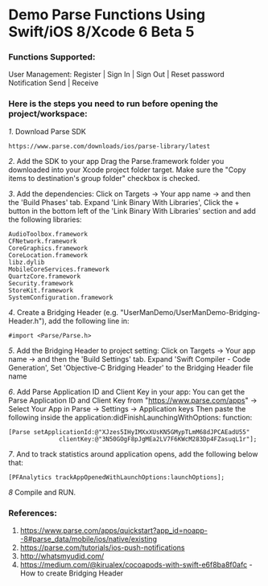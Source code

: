 Demo Parse Functions Using Swift/iOS 8/Xcode 6 Beta 5
======

### Functions Supported:
User Management: Register | Sign In | Sign Out | Reset password
Notification Send | Receive

### Here is the steps you need to run before opening the project/workspace:
*1*. Download Parse SDK
```
https://www.parse.com/downloads/ios/parse-library/latest
```
*2*. Add the SDK to your app
Drag the Parse.framework folder you downloaded into your Xcode project folder target.
Make sure the "Copy items to destination's group folder" checkbox is checked.

*3*. Add the dependencies:
Click on Targets → Your app name → and then the 'Build Phases' tab.
Expand 'Link Binary With Libraries', Click the + button in the bottom left of the 'Link Binary With Libraries' section and add the following libraries:
```
AudioToolbox.framework
CFNetwork.framework
CoreGraphics.framework
CoreLocation.framework
libz.dylib
MobileCoreServices.framework
QuartzCore.framework
Security.framework
StoreKit.framework
SystemConfiguration.framework
```
*4*. Create a Bridging Header (e.g. "UserManDemo/UserManDemo-Bridging-Header.h"), add the following line in:
```
#import <Parse/Parse.h>
```

*5*. Add the Bridging Header to project setting:
Click on Targets → Your app name → and then the 'Build Settings' tab.
Expand 'Swift Compiler - Code Generation', Set 'Objective-C Bridging Header' to the Bridging Header file name

*6*. Add Parse Application ID and Client Key in your app:
You can get the Parse Application ID and Client Key from "https://www.parse.com/apps" -> Select Your App in Parse -> Settings -> Application keys
Then paste the following inside the application:didFinishLaunchingWithOptions: function:
```
[Parse setApplicationId:@"XJzes5IHyIMXxXUsKN5GMypTLmM68dJPCAEadU55"
              clientKey:@"3N50GOgF8pJgMEa2LV7F6KWcM283Dp4FZasuqL1r"];
```

*7*. And to track statistics around application opens, add the following below that:
```
[PFAnalytics trackAppOpenedWithLaunchOptions:launchOptions];
```
*8* Compile and RUN.

### References:
1. https://www.parse.com/apps/quickstart?app_id=noapp--8#parse_data/mobile/ios/native/existing
2. https://parse.com/tutorials/ios-push-notifications
3. http://whatsmyudid.com/
4. https://medium.com/@kirualex/cocoapods-with-swift-e6f8ba8f0afc - How to create Bridging Header
